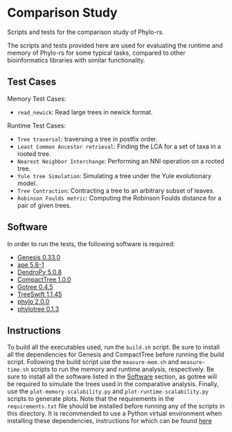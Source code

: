 # Comparison Study
Scripts and tests for the comparison study of Phylo-rs.

The scripts and tests provided here are used for evaluating the runtime and memory of Phylo-rs for some typical tasks, compared to other bioinformatics libraries with similar functionality.

## Test Cases

Memory Test Cases:
 - `read_newick`: Read large trees in newick format.

Runtime Test Cases:
 - `Tree traversal`: traversing a tree in postfix order.
 - `Least Common Ancestor retrieval`: Finding the LCA for a set of taxa in a rooted tree.
 - `Nearest Neighbor Interchange`: Performing an NNI operation on a rooted tree.
 - `Yule tree Simulation`: Simulating a tree under the Yule evolutionary model.
 - `Tree Contraction`: Contracting a tree to an arbitrary subset of leaves.
 - `Robinson Foulds metric`: Computing the Robinson Foulds distance for a pair of given trees.

 
## Software

In order to run the tests, the following software is required:

 - [Genesis 0.33.0](https://github.com/lczech/genesis/releases/tag/v0.33.0)
 - [ape 5.8-1](https://cran.r-project.org/web/packages/ape/index.html)
 - [DendroPy 5.0.8](https://jeetsukumaran.github.io/DendroPy/)
 - [CompactTree 1.0.0](https://github.com/niemasd/CompactTree/releases/tag/1.0.0)
 - [Gotree 0.4.5](https://github.com/evolbioinfo/gotree/releases/tag/v0.4.5)
 - [TreeSwift 1.1.45](https://github.com/niemasd/TreeSwift/releases/tag/v1.1.45)
 - [phylo 2.0.0](https://crates.io/crates/phylo)
 - [phylotree 0.1.3](https://crates.io/crates/phylotree)
 
## Instructions

To build all the executables used, run the ```build.sh``` script. Be sure to install all the dependencies for Genesis and CompactTree before running the build script. Following the build script use the ```measure-mem.sh``` and ```measure-time.sh``` scripts to run the memory and runtime analysis, respectively. Be sure to install all the software listed in the [Software](#software) section, as gotree will be required to simulate the trees used in the comparative analysis. Finally, use the ```plot-memory-scalability.py``` and ```plot-runtime-scalability.py``` scripts to generate plots. Note that the requirements in the ```requirements.txt``` file should be installed before running any of the scripts in this directory. It is recommended to use a Python virtual environment when installing these dependencies, instructions for which can be found [here](https://docs.python.org/3/library/venv.html)
